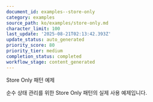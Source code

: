 ```yaml
---
document_id: examples--store-only
category: examples
source_path: ko/examples/store-only.md
character_limit: 100
last_update: '2025-08-21T02:13:42.393Z'
update_status: auto_generated
priority_score: 80
priority_tier: medium
completion_status: completed
workflow_stage: content_generated
---
```

Store Only 패턴 예제

순수 상태 관리를 위한 Store Only 패턴의 실제 사용 예제입니다.
